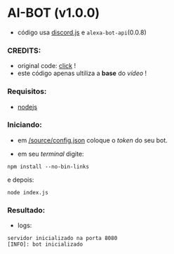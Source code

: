 # AI-BOT (v1.0.0)

* código usa [discord.js](https://npmjs.org/discord.js) e `alexa-bot-api`(0.0.8)

### CREDITS:

* original code: [click](https://youtu.be/4MgrPu6n1Y8) !
* este código apenas ultiliza a __base__ do *vídeo* !

### Requisitos:

* [nodejs](https://nodejs.org/)

### Iniciando:

* em [/source/config.json](/source/config.json) coloque o *token* do seu bot.

* em seu *terminal* digite:

`npm install --no-bin-links`

e depois:

`node index.js`

### Resultado:

* logs:
```
servidor inicializado na porta 8080
[INFO]: bot inicializado
```
